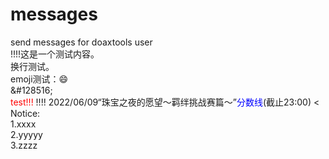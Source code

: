 # messages
send messages for doaxtools user<br>
!!!!这是一个测试内容。<br>
换行测试。<br>
emoji测试：&#128516;<br>
\&#128516;<br>
<span id='tttttt' style="color:red">test!!!</span>
!!!!
2022/06/09“珠宝之夜的愿望～羁绊挑战赛篇～”<a title="点击前往百度贴吧【22.06.09魅力排位】全记录"  style="text-decoration:none;color:blue" href="#"><span rel="external nofollow" onclick="useDefBrowser('https'+'&#58;&#47;&#47;tieba.baidu.com&#47;p&#47;7872576277')">分数线</span></a>(截止23:00)
<
<span id='NoticeStart'>Notice:<br>
1.xxxx<br>
2.yyyyy<br>
3.zzzz<br>
</span><span id='NoticeEnd'></span>
